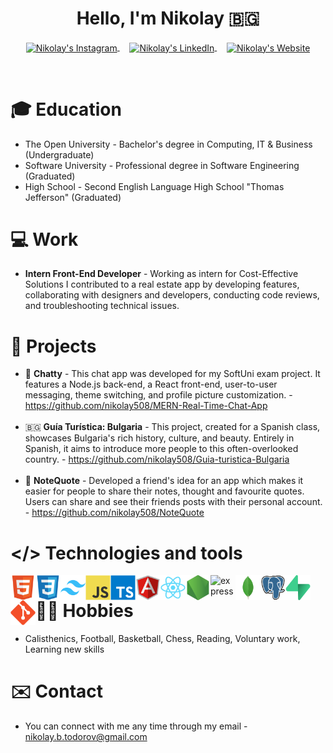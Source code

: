 <h1 align="center">Hello, I'm Nikolay 🇧🇬</h1>
<p align="center">
  <a href="https://www.instagram.com/nikolay508/">
    <img align="center" alt="Nikolay's Instagram" width="30px" src="https://raw.githubusercontent.com/hussainweb/hussainweb/main/icons/instagram.png" />
  </a>&nbsp;&nbsp;&nbsp;
  <a href="https://www.linkedin.com/in/n-todorov508/">
    <img align="center" alt="Nikolay's LinkedIn" width="30px" src="https://github.com/gauravghongde/social-icons/blob/master/PNG/Color/LinkedIN.png" />
  </a>&nbsp;&nbsp;&nbsp;
  <a href="https://nikolays-website.vercel.app">
    <img align="center" alt="Nikolay's Website" width="30px" src="https://github.com/user-attachments/assets/3d10b2fb-75b0-4444-85db-8b4954e3f3be" />
  </a>
</p><br>

# 🎓 Education
- The Open University - Bachelor's degree in Computing, IT & Business (Undergraduate)
- Software University - Professional degree in Software Engineering (Graduated)
- High School - Second English Language High School "Thomas Jefferson" (Graduated)

# 💻 Work
- **Intern Front-End Developer** - Working as intern for Cost-Effective Solutions I contributed to a real estate app by developing features, collaborating with designers and developers, conducting code reviews, and troubleshooting technical issues.

# 🚀 Projects
- 💬 **Chatty** - This chat app was developed for my SoftUni exam project. It features a Node.js back-end, a React front-end, user-to-user messaging, theme switching, and profile picture customization. - https://github.com/nikolay508/MERN-Real-Time-Chat-App <br><br> 
- 🇧🇬 **Guía Turística: Bulgaria** - This project, created for a Spanish class, showcases Bulgaria's rich history, culture, and beauty. Entirely in Spanish, it aims to introduce more people to this often-overlooked country. - https://github.com/nikolay508/Guia-turistica-Bulgaria <br><br> 
- 📝 **NoteQuote** - Developed a friend's idea for an app which makes it easier for people to share their notes, thought and favourite quotes. Users can share and see their friends posts with their personal account. - https://github.com/nikolay508/NoteQuote

# </> Technologies and tools
<img align="left" alt="html" width="40px" src="https://github.com/devicons/devicon/blob/master/icons/html5/html5-original.svg" />
<img align="left" alt="css" width="40px" src="https://github.com/devicons/devicon/blob/master/icons/css3/css3-original.svg" />
<img align="left" alt="tailwind" width="40px" src="https://github.com/devicons/devicon/blob/master/icons/tailwindcss/tailwindcss-original.svg" />
<img align="left" alt="javascript" width="40px" src="https://github.com/devicons/devicon/blob/master/icons/javascript/javascript-original.svg" />
<img align="left" alt="typescript" width="40px" src="https://github.com/devicons/devicon/blob/master/icons/typescript/typescript-original.svg" />
<img align="left" alt="angular" width="40px" src="https://github.com/devicons/devicon/blob/master/icons/angularjs/angularjs-original.svg" />
<img align="left" alt="react" width="40px" src="https://github.com/devicons/devicon/blob/master/icons/react/react-original.svg" />
<img align="left" alt="nodejs" width="40px" src="https://github.com/devicons/devicon/blob/master/icons/nodejs/nodejs-original.svg" />
<img align="left" alt="express" width="40px" src="https://cdn.jsdelivr.net/gh/devicons/devicon/icons/express/express-original.svg" />
<img align="left" alt="mongodb" width="40px" src="https://github.com/devicons/devicon/blob/master/icons/mongodb/mongodb-original.svg" />
<img align="left" alt="postgresql" width="40px" src="https://github.com/devicons/devicon/blob/master/icons/postgresql/postgresql-original.svg" />
<img align="left" alt="supabase" width="40px" src="https://github.com/devicons/devicon/blob/master/icons/supabase/supabase-original.svg" />
<img align="left" alt="git" width="40px" src="https://github.com/devicons/devicon/blob/master/icons/git/git-original.svg" />

# 🏋️‍♂️ Hobbies
- Calisthenics, Football, Basketball, Chess, Reading, Voluntary work, Learning new skills

# ✉️ Contact
- You can connect with me any time through my email - nikolay.b.todorov@gmail.com

